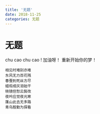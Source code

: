 ```yaml
---
title: '无题'
date: 2018-11-25
categories: 无题
---
```


# 无题

chu cao chu cao !            加油呀！ 重新开始你的梦！

```
相见时难别亦难
东风无力百花残
春蚕到死丝方尽
蜡炬成灰泪始干
晓镜但愁云鬓改
夜吟应觉夜光寒
蓬山此去无多路
青鸟殷勤为探看
```

